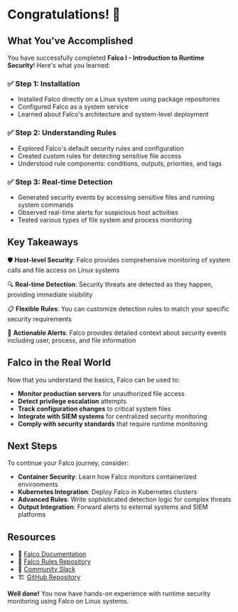 # Congratulations! 🎉

## What You've Accomplished

You have successfully completed **Falco I - Introduction to Runtime Security**! Here's what you learned:

### ✅ **Step 1: Installation**
- Installed Falco directly on a Linux system using package repositories
- Configured Falco as a system service
- Learned about Falco's architecture and system-level deployment

### ✅ **Step 2: Understanding Rules**  
- Explored Falco's default security rules and configuration
- Created custom rules for detecting sensitive file access
- Understood rule components: conditions, outputs, priorities, and tags

### ✅ **Step 3: Real-time Detection**
- Generated security events by accessing sensitive files and running system commands
- Observed real-time alerts for suspicious host activities  
- Tested various types of file system and process monitoring

## Key Takeaways

🛡️ **Host-level Security**: Falco provides comprehensive monitoring of system calls and file access on Linux systems

🔍 **Real-time Detection**: Security threats are detected as they happen, providing immediate visibility

📋 **Flexible Rules**: You can customize detection rules to match your specific security requirements

🚨 **Actionable Alerts**: Falco provides detailed context about security events including user, process, and file information

## Falco in the Real World

Now that you understand the basics, Falco can be used to:

- **Monitor production servers** for unauthorized file access
- **Detect privilege escalation** attempts
- **Track configuration changes** to critical system files  
- **Integrate with SIEM systems** for centralized security monitoring
- **Comply with security standards** that require runtime monitoring

## Next Steps

To continue your Falco journey, consider:

- **Container Security**: Learn how Falco monitors containerized environments
- **Kubernetes Integration**: Deploy Falco in Kubernetes clusters  
- **Advanced Rules**: Write sophisticated detection logic for complex threats
- **Output Integration**: Forward alerts to external systems and SIEM platforms

## Resources

- 📖 [Falco Documentation](https://falco.org/docs/)
- 🎯 [Falco Rules Repository](https://github.com/falcosecurity/rules)
- 💬 [Community Slack](https://kubernetes.slack.com/messages/falco)
- 🏗️ [GitHub Repository](https://github.com/falcosecurity/falco)

**Well done!** You now have hands-on experience with runtime security monitoring using Falco on Linux systems.
